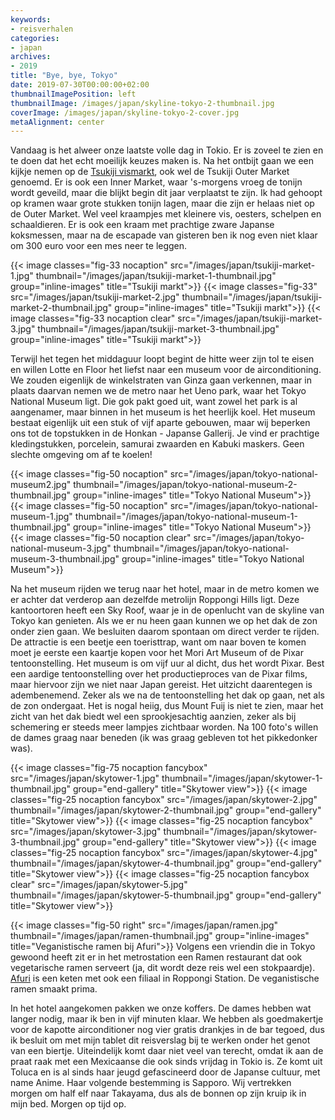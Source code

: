 ```yaml
---
keywords:
- reisverhalen
categories:
- japan
archives:
- 2019
title: "Bye, bye, Tokyo"
date: 2019-07-30T00:00:00+02:00
thumbnailImagePosition: left
thumbnailImage: /images/japan/skyline-tokyo-2-thumbnail.jpg
coverImage: /images/japan/skyline-tokyo-2-cover.jpg
metaAlignment: center
---
```

Vandaag is het alweer onze laatste volle dag in Tokio. Er is zoveel te zien en te doen dat het echt moeilijk keuzes maken is. Na het ontbijt gaan we een kijkje nemen op de [Tsukiji vismarkt](https://maps.app.goo.gl/7bD9WhQYhsmvUPzm9), ook wel de Tsukiji Outer Market genoemd. Er is ook een Inner Market, waar 's-morgens vroeg de tonijn wordt geveild, maar die blijkt begin dit jaar verplaatst te zijn. Ik had gehoopt op kramen waar grote stukken tonijn lagen, maar die zijn er helaas niet op de Outer Market. Wel veel kraampjes met kleinere vis, oesters, schelpen en schaaldieren. Er is ook een kraam met prachtige zware Japanse koksmessen, maar na de escapade van gisteren ben ik nog even niet klaar om 300 euro voor een mes neer te leggen.

{{< image classes="fig-33 nocaption" src="/images/japan/tsukiji-market-1.jpg" thumbnail="/images/japan/tsukiji-market-1-thumbnail.jpg" group="inline-images" title="Tsukiji markt">}}
{{< image classes="fig-33" src="/images/japan/tsukiji-market-2.jpg" thumbnail="/images/japan/tsukiji-market-2-thumbnail.jpg" group="inline-images" title="Tsukiji markt">}}
{{< image classes="fig-33 nocaption clear" src="/images/japan/tsukiji-market-3.jpg" thumbnail="/images/japan/tsukiji-market-3-thumbnail.jpg" group="inline-images" title="Tsukiji markt">}}

Terwijl het tegen het middaguur loopt begint de hitte weer zijn tol te eisen en willen Lotte en Floor het liefst naar een museum voor de airconditioning. We zouden eigenlijk de winkelstraten van Ginza gaan verkennen, maar in plaats daarvan nemen we de metro naar het Ueno park, waar het Tokyo National Museum ligt. Die gok pakt goed uit, want zowel het park is al aangenamer, maar binnen in het museum is het heerlijk koel. Het museum bestaat eigenlijk uit een stuk of vijf aparte gebouwen, maar wij beperken ons tot de topstukken in de Honkan - Japanse Gallerij. Je vind er prachtige kledingstukken, porcelein, samurai zwaarden en Kabuki maskers. Geen slechte omgeving om af te koelen!


{{< image classes="fig-50 nocaption" src="/images/japan/tokyo-national-museum2.jpg" thumbnail="/images/japan/tokyo-national-museum-2-thumbnail.jpg" group="inline-images" title="Tokyo National Museum">}}
{{< image classes="fig-50 nocaption" src="/images/japan/tokyo-national-museum-1.jpg" thumbnail="/images/japan/tokyo-national-museum-1-thumbnail.jpg" group="inline-images" title="Tokyo National Museum">}}
{{< image classes="fig-50 nocaption clear" src="/images/japan/tokyo-national-museum-3.jpg" thumbnail="/images/japan/tokyo-national-museum-3-thumbnail.jpg" group="inline-images" title="Tokyo National Museum">}}

Na het museum rijden we terug naar het hotel, maar in de metro komen we er achter dat verderop aan dezelfde metrolijn Roppongi Hills ligt. Deze kantoortoren heeft een Sky Roof, waar je in de openlucht van de skyline van Tokyo kan genieten. Als we er nu heen gaan kunnen we op het dak de zon onder zien gaan. We besluiten daarom spontaan om direct verder te rijden.
De attractie is een beetje een toeristtrap, want om naar boven te komen moet je eerste een kaartje kopen voor het Mori Art Museum of de Pixar tentoonstelling. Het museum is om vijf uur al dicht, dus het wordt Pixar. Best een aardige tentoonstelling over het productieproces van de Pixar films, maar hiervoor zijn we niet naar Japan gereist. Het uitzicht daarentegen is adembenemend. Zeker als we na de tentoonstelling het dak op gaan, net als de zon ondergaat. Het is nogal heiig, dus Mount Fuij is niet te zien, maar het zicht van het dak biedt wel een sprookjesachtig aanzien, zeker als bij schemering er steeds meer lampjes zichtbaar worden. Na 100 foto's willen de dames graag naar beneden (ik was graag gebleven tot het pikkedonker was).

{{< image classes="fig-75 nocaption fancybox" src="/images/japan/skytower-1.jpg" thumbnail="/images/japan/skytower-1-thumbnail.jpg" group="end-gallery" title="Skytower view">}}
{{< image classes="fig-25 nocaption fancybox" src="/images/japan/skytower-2.jpg" thumbnail="/images/japan/skytower-2-thumbnail.jpg" group="end-gallery" title="Skytower view">}}
{{< image classes="fig-25 nocaption fancybox" src="/images/japan/skytower-3.jpg" thumbnail="/images/japan/skytower-3-thumbnail.jpg" group="end-gallery" title="Skytower view">}}
{{< image classes="fig-25 nocaption fancybox" src="/images/japan/skytower-4.jpg" thumbnail="/images/japan/skytower-4-thumbnail.jpg" group="end-gallery" title="Skytower view">}}
{{< image classes="fig-25 nocaption fancybox clear" src="/images/japan/skytower-5.jpg" thumbnail="/images/japan/skytower-5-thumbnail.jpg" group="end-gallery" title="Skytower view">}}

{{< image classes="fig-50 right" src="/images/japan/ramen.jpg" thumbnail="/images/japan/ramen-thumbnail.jpg" group="inline-images" title="Veganistische ramen bij Afuri">}}
Volgens een vriendin die in Tokyo gewoond heeft zit er in het metrostation een Ramen restaurant dat ook vegetarische ramen serveert (ja, dit wordt deze reis wel een stokpaardje). [Afuri](http://afuri.com/) is een keten met ook een filiaal in Roppongi Station. De veganistische ramen smaakt prima.

In het hotel aangekomen pakken we onze koffers. De dames hebben wat langer nodig, maar ik ben in vijf minuten klaar. We hebben als goedmakertje voor de kapotte airconditioner nog vier gratis drankjes in de bar tegoed, dus ik besluit om met mijn tablet dit reisverslag bij te werken onder het genot van een biertje. Uiteindelijk komt daar niet veel van terecht, omdat ik aan de praat raak met een Mexicaanse die ook sinds vrijdag in Tokio is. Ze komt uit Toluca en is al sinds haar jeugd gefascineerd door de Japanse cultuur, met name Anime. Haar volgende bestemming is Sapporo. Wij vertrekken morgen om half elf naar Takayama, dus als de bonnen op zijn kruip ik in mijn bed. Morgen op tijd op.
